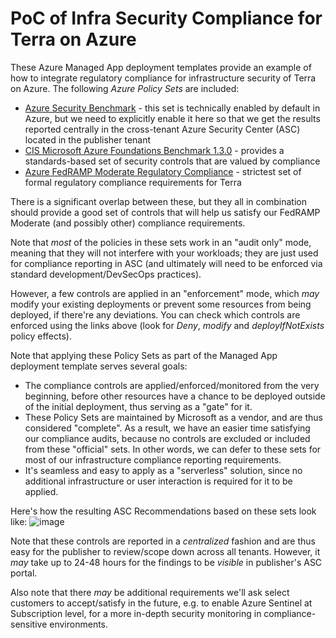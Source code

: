 # PoC of Infra Security Compliance for Terra on Azure 

These Azure Managed App deployment templates provide an example of how to integrate regulatory compliance for infrastructure security of Terra on Azure.
The following _Azure Policy Sets_ are included:
- [Azure Security Benchmark](https://docs.microsoft.com/en-us/azure/governance/policy/samples/azure-security-benchmark) - this set is technically enabled by default in Azure, but we need to explicitly enable it here so that we get the results reported centrally in the cross-tenant Azure Security Center (ASC) located in the publisher tenant
- [CIS Microsoft Azure Foundations Benchmark 1.3.0](https://docs.microsoft.com/en-us/azure/governance/policy/samples/cis-azure-1-3-0) - provides a standards-based set of security controls that are valued by compliance
- [Azure FedRAMP Moderate Regulatory Compliance](https://docs.microsoft.com/en-us/azure/governance/policy/samples/fedramp-moderate) - strictest set of formal regulatory compliance requirements for Terra

There is a significant overlap between these, but they all in combination should provide a good set of controls that will help us satisfy our FedRAMP Moderate (and possibly other) compliance requirements.

Note that _most_ of the policies in these sets work in an "audit only" mode, meaning that they will not interfere with your workloads; they are just used for compliance reporting in ASC (and ultimately will need to be enforced via standard development/DevSecOps practices).

However, a few controls are applied in an "enforcement" mode, which _may_ modify your existing deployments or prevent some resources from being deployed, if there're any deviations. You can check which controls are enforced using the links above (look for _Deny_, _modify_ and _deployIfNotExists_ policy effects).

Note that applying these Policy Sets as part of the Managed App deployment template serves several goals:
- The compliance controls are applied/enforced/monitored from the very beginning, before other resources have a chance to be deployed outside of the initial deployment, thus serving as a "gate" for it.
- These Policy Sets are maintained by Microsoft as a vendor, and are thus considered "complete". As a result, we have an easier time satisfying our compliance audits, because no controls are excluded or included from these "official" sets. In other words, we can defer to these sets for most of our infrastructure compliance reporting requirements.
- It's seamless and easy to apply as a "serverless" solution, since no additional infrastructure or user interaction is required for it to be applied.

Here's how the resulting ASC Recommendations based on these sets look like:
![image](https://user-images.githubusercontent.com/137337/137196157-4391bbe1-0f04-4e51-ab50-25230c702609.png)

Note that these controls are reported in a _centralized_ fashion and are thus easy for the publisher to review/scope down across all tenants. However, it _may_ take up to 24-48 hours for the findings to be _visible_ in publisher's ASC portal.

Also note that there _may_ be additional requirements we'll ask select customers to accept/satisfy in the future, e.g. to enable Azure Sentinel at Subscription level, for a more in-depth security monitoring in compliance-sensitive environments.
